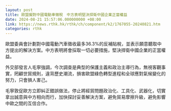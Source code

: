 ```yaml
---
layout: post
title: 歐盟擬對中國電動車徵稅　中方表明堅決捍衛中國企業正當權益
date: 2024-08-21 15:57:06.000000000 +08:00
link: https://news.rthk.hk/rthk/ch/component/k2/1767055-20240821.htm
categories: rthk
---
```


歐盟委員會計劃對中國電動汽車徵收最多36.3%的反補貼稅，並表示願意聽取中方提出的解決方案。中方表明將會採取一切必要措施，堅決捍衛中國企業的正當權益。

外交部發言人毛寧強調，今次調查是典型的保護主義和政治主導行為，無視客觀事實，罔顧世貿規則，違背歷史潮流，損害歐盟綠色轉型進程和全球應對氣候變化的努力，只會損人害己。

毛寧敦促歐方立即糾正錯誤做法，停止將經貿問題政治化、工具化、武器化，切實拿出誠意與中方相向而行，加快探討妥善解決方案，避免貿易摩擦升級，避免影響中歐之間的互信合作。
